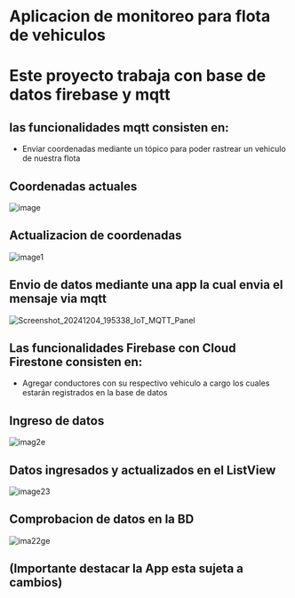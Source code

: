 # Aplicacion de monitoreo para flota de vehiculos

# Este proyecto trabaja con base de datos firebase y mqtt 

## las funcionalidades mqtt consisten en:
- Enviar coordenadas mediante un tópico para poder rastrear un vehiculo de nuestra flota

## Coordenadas actuales
![image](https://github.com/user-attachments/assets/5046599a-1168-411d-af36-39ad50813462)

## Actualizacion de coordenadas
![image1](https://github.com/user-attachments/assets/74f79319-8a6b-42a4-bdb6-12a56effe2f2)


## Envio de datos mediante una app la cual envia el mensaje via mqtt
![Screenshot_20241204_195338_IoT_MQTT_Panel](https://github.com/user-attachments/assets/d5258064-e5bc-4497-b474-21d11bb2222a)

## Las funcionalidades Firebase con Cloud Firestone consisten en:
- Agregar conductores con su respectivo vehiculo a cargo los cuales estarán registrados en la base de datos


## Ingreso de datos
![imag2e](https://github.com/user-attachments/assets/7ddafc79-1366-4f02-b154-58989b491424)
## Datos ingresados y actualizados en el ListView
![image23](https://github.com/user-attachments/assets/985a4633-f1e2-4776-b231-8664af9a9f13)
## Comprobacion de datos en la BD
![ima22ge](https://github.com/user-attachments/assets/196d06fa-6678-457c-a1b2-966e820c529d)


## (Importante destacar la App esta sujeta a cambios)

